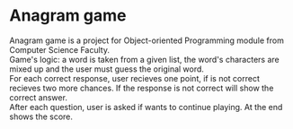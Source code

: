 # Anagram game
Anagram game is a project for Object-oriented Programming module from Computer Science Faculty.</br>
Game's logic: a word is taken from a given list, the word's characters are mixed up and the user must guess the original word.</br>
For each correct response, user recieves one point, if is not correct recieves two more chances. If the response is not correct will show the correct answer. </br>
After each question, user is asked if wants to continue playing. At the end shows the score.


